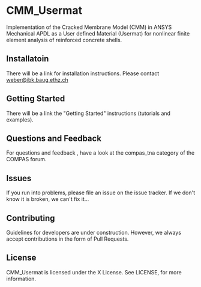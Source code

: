 # CMM_Usermat

Implementation of the Cracked Membrane Model (CMM) in ANSYS Mechanical APDL as a User defined Material (Usermat) for nonlinear finite element analysis of reinforced concrete shells.

## Installatoin
There will be a link for installation instructions. Please contact weber@ibk.baug.ethz.ch

## Getting Started 
There will be a link the "Getting Started" instructions (tutorials and examples).

## Questions and Feedback
For questions and feedback , have a look at the compas_tna category of the COMPAS forum.

## Issues
If you run into problems, please file an issue on the issue tracker. If we don't know it is broken, we can't fix it...

## Contributing
Guidelines for developers are under construction. However, we always accept contributions in the form of Pull Requests.

## License
CMM_Usermat is licensed under the X License. See LICENSE, for more information.
